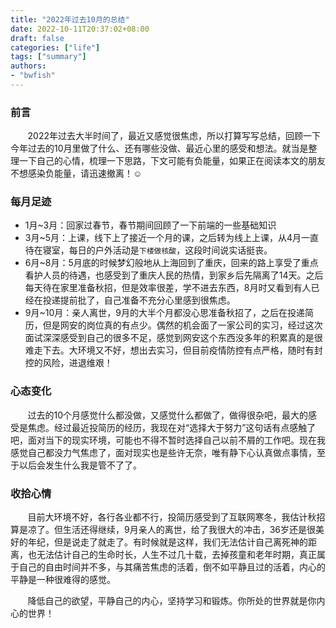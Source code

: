 ```yaml
---
title: "2022年过去10月的总结"
date: 2022-10-11T20:37:02+08:00
draft: false
categories: ["life"]
tags: ["summary"]
authors:
- "bwfish"
---
```


### 前言

&nbsp;&nbsp;&nbsp;&nbsp;&nbsp;&nbsp;&nbsp;2022年过去大半时间了，最近又感觉很焦虑，所以打算写写总结，回顾一下今年过去的10月里做了什么、还有哪些没做、最近心里的感受和想法。就当是整理一下自己的心情，梳理一下思路，下文可能有负能量，如果正在阅读本文的朋友不想感染负能量，请迅速撤离！:relaxed:

### 每月足迹

* 1月~3月：回家过春节，春节期间回顾了一下前端的一些基础知识
* 3月~5月：上课，线下上了接近一个月的课，之后转为线上上课，从4月一直待在寝室，每日的户外活动是`下楼做核酸`，这段时间说实话挺丧。
* 6月~8月：5月底的时候梦幻般地从上海回到了重庆，回来的路上享受了重点看护人员的待遇，也感受到了重庆人民的热情，到家乡后先隔离了14天。之后每天待在家里准备秋招，但是效率很差，学不进去东西，8月时又看到有人已经在投递提前批了，自己准备不充分心里感到很焦虑。
* 9月~10月：亲人离世，9月的大半个月都没心思准备秋招了，之后在投递简历，但是网安的岗位真的有点少。偶然的机会面了一家公司的实习，经过这次面试深深感受到自己的很多不足，感觉到网安这个东西没多年的积累真的是很难走下去。大环境又不好，想出去实习，但目前疫情防控有点严格，随时有封控的风险，进退维艰！

### 心态变化

&nbsp;&nbsp;&nbsp;&nbsp;&nbsp;&nbsp;&nbsp;过去的10个月感觉什么都没做，又感觉什么都做了，做得很杂吧，最大的感受是焦虑。经过最近投简历的经历，我现在对“选择大于努力”这句话有点感触了吧，面对当下的现实环境，可能也不得不暂时选择自己以前不屑的工作吧。现在我感觉自己都没力气焦虑了，面对现实也是些许无奈，唯有静下心认真做点事情，至于以后会发生什么我是管不了了。

### 收拾心情

&nbsp;&nbsp;&nbsp;&nbsp;&nbsp;&nbsp;&nbsp;目前大环境不好，各行各业都不行，投简历感受到了互联网寒冬，我估计秋招算是凉了。但生活还得继续，9月亲人的离世，给了我很大的冲击，36岁还是很美好的年纪，但是说走了就走了。有时候就是这样，我们无法估计自己离死神的距离，也无法估计自己的生命时长，人生不过几十载，去掉孩童和老年时期，真正属于自己的自由时间并不多，与其痛苦焦虑的活着，倒不如平静且过的活着，内心的平静是一种很难得的感觉。

&nbsp;&nbsp;&nbsp;&nbsp;&nbsp;&nbsp;&nbsp;降低自己的欲望，平静自己的内心，坚持学习和锻炼。你所处的世界就是你内心的世界！
